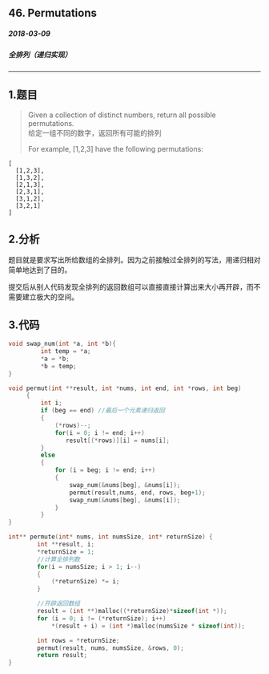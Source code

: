 ## 46. Permutations
##### 2018-03-09
##### 全排列（递归实现）
***
## 1.题目
>Given a collection of distinct numbers, return all possible permutations.  
给定一组不同的数字，返回所有可能的排列
>
>For example,
[1,2,3] have the following permutations:
```
[
  [1,2,3],
  [1,3,2],
  [2,1,3],
  [2,3,1],
  [3,1,2],
  [3,2,1]
]
```

## 2.分析
题目就是要求写出所给数组的全排列。因为之前接触过全排列的写法，用递归相对简单地达到了目的。  

提交后从别人代码发现全排列的返回数组可以直接直接计算出来大小再开辟，而不需要建立极大的空间。  

## 3.代码
```c
void swap_num(int *a, int *b){  
         int temp = *a;  
         *a = *b;  
         *b = temp;  
}  

void permut(int **result, int *nums, int end, int *rows, int beg)  
     {  
         int i;  
         if (beg == end) //最后一个元素递归返回
         {  
             (*rows)--;  
             for(i = 0; i != end; i++)  
                result[(*rows)][i] = nums[i];  
         }  
         else  
         {  
             for (i = beg; i != end; i++)  
             {  
                 swap_num(&nums[beg], &nums[i]);  
                 permut(result,nums, end, rows, beg+1);  
                 swap_num(&nums[beg], &nums[i]);  
             }  
         }  
}  

int** permute(int* nums, int numsSize, int* returnSize) {  
        int **result, i;  
        *returnSize = 1;  
        //计算全排列数   
        for(i = numsSize; i > 1; i--)  
        {  
            (*returnSize) *= i;  
        }  

        //开辟返回数组
        result = (int **)malloc((*returnSize)*sizeof(int *));
        for (i = 0; i != (*returnSize); i++)  
            *(result + i) = (int *)malloc(numsSize * sizeof(int));  

        int rows = *returnSize;  
        permut(result, nums, numsSize, &rows, 0);  
        return result;  
}  
```
